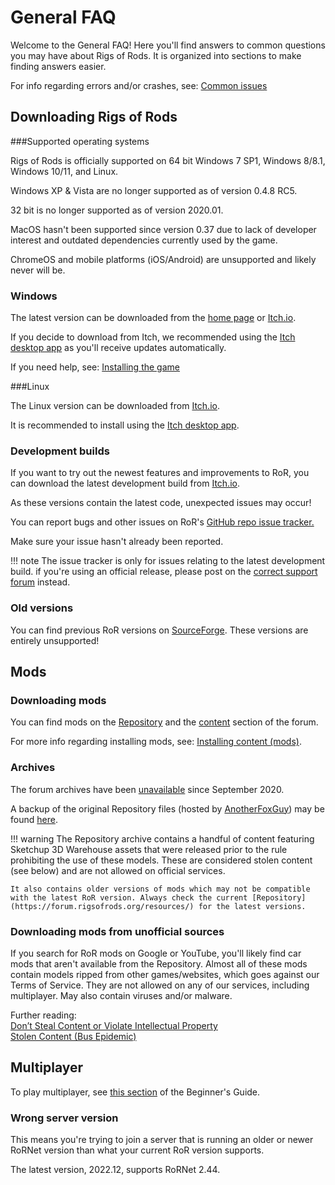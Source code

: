 General FAQ
============

Welcome to the General FAQ! Here you'll find answers to common questions you may have about Rigs of Rods.
It is organized into sections to make finding answers easier.

For info regarding errors and/or crashes, see: [Common issues](common-issues.md)

## Downloading Rigs of Rods

###Supported operating systems 
 
Rigs of Rods is officially supported on 64 bit Windows 7 SP1, Windows 8/8.1, Windows 10/11, and Linux.

Windows XP & Vista are no longer supported as of version 0.4.8 RC5. 

32 bit is no longer supported as of version 2020.01.

MacOS hasn't been supported since version 0.37 due to lack of developer interest and outdated dependencies currently used by the game.

ChromeOS and mobile platforms (iOS/Android) are unsupported and likely never will be.

### Windows

The latest version can be downloaded from the [home page](https://www.rigsofrods.org/download) or [Itch.io](https://rigs-of-rods.itch.io/rigs-of-rods).

If you decide to download from Itch, we recommended using the [Itch desktop app](https://itch.io/app) as you'll receive updates automatically.

If you need help, see: [Installing the game](installing-the-game.md)

###Linux

The Linux version can be downloaded from [Itch.io](https://rigs-of-rods.itch.io/rigs-of-rods).

It is recommended to install using the [Itch desktop app](https://itch.io/app).

### Development builds 

If you want to try out the newest features and improvements to RoR, you can download the latest development build from [Itch.io](https://rigs-of-rods.itch.io/rigs-of-rods-dev).

As these versions contain the latest code, unexpected issues may occur!

You can report bugs and other issues on RoR's [GitHub repo issue tracker.](https://github.com/RigsOfRods/rigs-of-rods/issues) 

Make sure your issue hasn't already been reported.

!!! note
	The issue tracker is only for issues relating to the latest development build. 
	if you're using an official release, please post on the [correct support forum](https://forum.rigsofrods.org/#troubleshooting.7) instead.

### Old versions 

You can find previous RoR versions on [SourceForge](https://sourceforge.net/projects/rigsofrods/files/rigsofrods/). These versions are entirely unsupported!

## Mods

### Downloading mods

You can find mods on the [Repository](https://forum.rigsofrods.org/resources/) and the [content](https://forum.rigsofrods.org/#showrooms.11) section of the forum.

For more info regarding installing mods, see: [Installing content (mods)](installing-content.md).

### Archives

The forum archives have been [unavailable](https://forum.rigsofrods.org/threads/archives-temporarily-unavailable.2777/) since September 2020.

A backup of the original Repository files (hosted by [AnotherFoxGuy](https://forum.rigsofrods.org/members/anotherfoxguy.40/)) may be found [here](https://ror-mini-pictures.netlify.app/). 

!!! warning 
	The Repository archive contains a handful of content featuring Sketchup 3D Warehouse assets that were released prior to the rule prohibiting  the use of these models. These are considered stolen content (see below) and are not allowed on official services. 
	
	It also contains older versions of mods which may not be compatible with the latest RoR version. Always check the current [Repository](https://forum.rigsofrods.org/resources/) for the latest versions.

### Downloading mods from unofficial sources 

If you search for RoR mods on Google or YouTube, you'll likely find car mods that aren't available from the Repository. Almost all of these mods contain models ripped from other games/websites, which goes against our Terms of Service. 
They are not allowed on any of our services, including multiplayer. May also contain viruses and/or malware.

Further reading:<br>
[Don’t Steal Content or Violate Intellectual Property](../rules/community-guidelines.md#dont-steal-content-or-violate-intellectual-property)
<br>
[Stolen Content (Bus Epidemic)](https://forum.rigsofrods.org/threads/stolen-content-bus-epidemic.2034/)

## Multiplayer

To play multiplayer, see [this section](beginners-guide.md#multiplayer) of the Beginner's Guide.

### Wrong server version

This means you're trying to join a server that is running an older or newer RoRNet version than what your current RoR version supports.

The latest version, 2022.12, supports RoRNet 2.44.